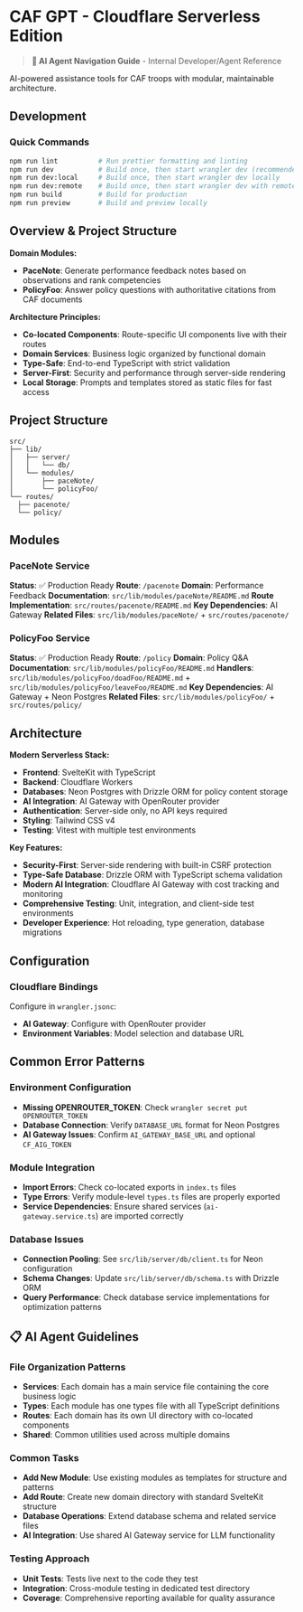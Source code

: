 # CAF GPT - Cloudflare Serverless Edition

> **🤖 AI Agent Navigation Guide** - Internal Developer/Agent Reference

AI-powered assistance tools for CAF troops with modular, maintainable architecture.

## Development

### Quick Commands

```bash
npm run lint          # Run prettier formatting and linting
npm run dev           # Build once, then start wrangler dev (recommended)
npm run dev:local     # Build once, then start wrangler dev locally
npm run dev:remote    # Build once, then start wrangler dev with remote resources
npm run build         # Build for production
npm run preview       # Build and preview locally
```

## Overview & Project Structure

**Domain Modules:**

- **PaceNote**: Generate performance feedback notes based on observations and rank competencies
- **PolicyFoo**: Answer policy questions with authoritative citations from CAF documents

**Architecture Principles:**

- **Co-located Components**: Route-specific UI components live with their routes
- **Domain Services**: Business logic organized by functional domain
- **Type-Safe**: End-to-end TypeScript with strict validation
- **Server-First**: Security and performance through server-side rendering
- **Local Storage**: Prompts and templates stored as static files for fast access

## Project Structure

```
src/
├── lib/
│   ├── server/
│   │   └── db/
│   └── modules/
│       ├── paceNote/
│       └── policyFoo/
└── routes/
  ├── pacenote/
  └── policy/
```

## Modules

### PaceNote Service

**Status**: ✅ Production Ready
**Route**: `/pacenote`
**Domain**: Performance Feedback
**Documentation**: `src/lib/modules/paceNote/README.md`
**Route Implementation**: `src/routes/pacenote/README.md`
**Key Dependencies**: AI Gateway
**Related Files**: `src/lib/modules/paceNote/` + `src/routes/pacenote/`

### PolicyFoo Service

**Status**: ✅ Production Ready
**Route**: `/policy`
**Domain**: Policy Q&A
**Documentation**: `src/lib/modules/policyFoo/README.md`
**Handlers**: `src/lib/modules/policyFoo/doadFoo/README.md` + `src/lib/modules/policyFoo/leaveFoo/README.md`
**Key Dependencies**: AI Gateway + Neon Postgres
**Related Files**: `src/lib/modules/policyFoo/` + `src/routes/policy/`

## Architecture

**Modern Serverless Stack:**

- **Frontend**: SvelteKit with TypeScript
- **Backend**: Cloudflare Workers
- **Databases**: Neon Postgres with Drizzle ORM for policy content storage
- **AI Integration**: AI Gateway with OpenRouter provider
- **Authentication**: Server-side only, no API keys required
- **Styling**: Tailwind CSS v4
- **Testing**: Vitest with multiple test environments

**Key Features:**

- **Security-First**: Server-side rendering with built-in CSRF protection
- **Type-Safe Database**: Drizzle ORM with TypeScript schema validation
- **Modern AI Integration**: Cloudflare AI Gateway with cost tracking and monitoring
- **Comprehensive Testing**: Unit, integration, and client-side test environments
- **Developer Experience**: Hot reloading, type generation, database migrations

## Configuration

### Cloudflare Bindings

Configure in `wrangler.jsonc`:

- **AI Gateway**: Configure with OpenRouter provider
- **Environment Variables**: Model selection and database URL

## Common Error Patterns

### Environment Configuration

- **Missing OPENROUTER_TOKEN**: Check `wrangler secret put OPENROUTER_TOKEN`
- **Database Connection**: Verify `DATABASE_URL` format for Neon Postgres
- **AI Gateway Issues**: Confirm `AI_GATEWAY_BASE_URL` and optional `CF_AIG_TOKEN`

### Module Integration

- **Import Errors**: Check co-located exports in `index.ts` files
- **Type Errors**: Verify module-level `types.ts` files are properly exported
- **Service Dependencies**: Ensure shared services (`ai-gateway.service.ts`) are imported correctly

### Database Issues

- **Connection Pooling**: See `src/lib/server/db/client.ts` for Neon configuration
- **Schema Changes**: Update `src/lib/server/db/schema.ts` with Drizzle ORM
- **Query Performance**: Check database service implementations for optimization patterns

## 📋 AI Agent Guidelines

### File Organization Patterns

- **Services**: Each domain has a main service file containing the core business logic
- **Types**: Each module has one types file with all TypeScript definitions
- **Routes**: Each domain has its own UI directory with co-located components
- **Shared**: Common utilities used across multiple domains

### Common Tasks

- **Add New Module**: Use existing modules as templates for structure and patterns
- **Add Route**: Create new domain directory with standard SvelteKit structure
- **Database Operations**: Extend database schema and related service files
- **AI Integration**: Use shared AI Gateway service for LLM functionality

### Testing Approach

- **Unit Tests**: Tests live next to the code they test
- **Integration**: Cross-module testing in dedicated test directory
- **Coverage**: Comprehensive reporting available for quality assurance
